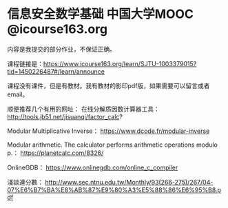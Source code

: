 # 信息安全数学基础 中国大学MOOC @icourse163.org

内容是我提交的部分作业，不保证正确。

课程链接是：https://www.icourse163.org/learn/SJTU-1003379015?tid=1450226487#/learn/announce

课程没有课件，但是有教材。我有教材的影印pdf版，如果需要可以留言或者email。


顺便推荐几个有用的网址：
在线分解质因数计算器工具： http://tools.jb51.net/jisuanqi/factor_calc?

Modular Multiplicative Inverse： https://www.dcode.fr/modular-inverse

Modular arithmetic. The calculator performs arithmetic operations modulo p.： https://planetcalc.com/8326/

OnlineGDB： https://www.onlinegdb.com/online_c_compiler

淺談連分數：  http://www.sec.ntnu.edu.tw/Monthly/93(266-275)/267/04-07%E6%B7%BA%E8%AB%87%E9%80%A3%E5%88%86%E6%95%B8.pdf
